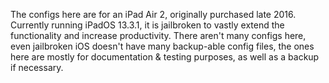 The configs here are for an iPad Air 2, originally purchased late 2016.
Currently running iPadOS 13.3.1, it is jailbroken to vastly extend the functionality and increase productivity.
There aren't many configs here, even jailbroken iOS doesn't have many backup-able config files, the ones here are mostly for documentation & testing purposes, as well as a backup if necessary.
